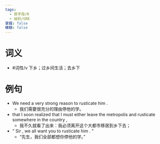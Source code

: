 ```yaml
---
tags:
  - 首字母/R
  - 级别/GRE
掌握: false
模糊: false
---
```

# 词义
- #词性/v  下乡；过乡间生活；去乡下
# 例句
- We need a very strong reason to rusticate him .
	- 我们需要很充分的理由停他的学。
- that I soon realized that I must either leave the metropolis and rusticate somewhere in the country ,
	- 我不久就看了出来：我必须离开这个大都市移居到乡下去；
- " Sir , we all want you to rusticate him . "
	- “先生，我们全部都想你停他的学。”
